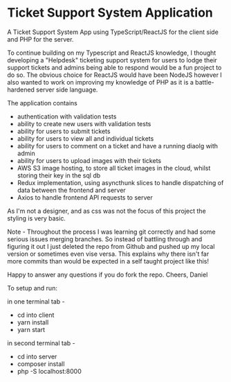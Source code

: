 # Ticket Support System Application

A Ticket Support System App using TypeScript/ReactJS for the client side and PHP for the server.

To continue building on my Typescript and ReactJS knowledge, I thought developing a "Helpdesk" ticketing support system for users to lodge their support tickets and admins being able to respond would be a fun project to do so. The obvious choice for ReactJS would have been NodeJS however I also wanted to work on improving my knowledge of PHP as it is a battle-hardened server side language.

The application contains

- authentication with validation tests
- ability to create new users with validation tests
- ability for users to submit tickets
- ability for users to view all and individual tickets
- ability for users to comment on a ticket and have a running diaolg with admin
- ability for users to upload images with their tickets
- AWS S3 image hosting, to store all ticket images in the cloud, whilst storing their key in the sql db
- Redux implementation, using asyncthunk slices to handle dispatching of data between the frontend and server
- Axios to handle frontend API requests to server

As I'm not a designer, and as css was not the focus of this project the styling is very basic.

Note - Throughout the process I was learning git correctly and had some serious issues merging branches. So instead of battling through and figuring it out I just deleted the repo from Github and pushed up my local version or sometimes even vise versa. This explains why there isn't far more commits than would be expected in a self taught project like this!

Happy to answer any questions if you do fork the repo.
Cheers,
Daniel

To setup and run:

in one terminal tab -

- cd into client
- yarn install
- yarn start

in second terminal tab -

- cd into server
- composer install
- php -S localhost:8000
